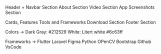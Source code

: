 Header + Navbar Section
About Section
Video Section
App Screenshots Section

Cards, Features
Tools and Frameworks
Download Section
Footer Section

Colors ->
Dark Gray: #212529
White: Litert white
#6c63ff

Frameworks ->
Flutter Laravel Figma Python OPenCV Bootstrap Github VsCode